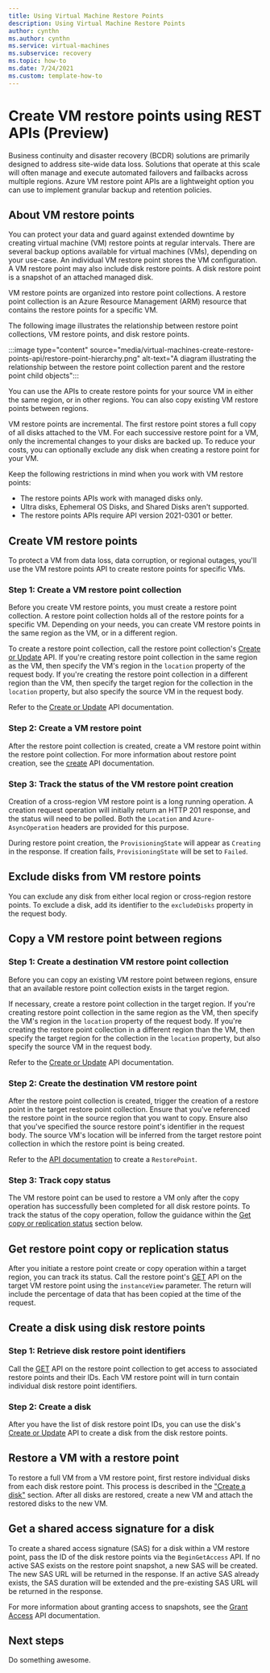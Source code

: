 ```yaml
---
title: Using Virtual Machine Restore Points
description: Using Virtual Machine Restore Points
author: cynthn
ms.author: cynthn
ms.service: virtual-machines
ms.subservice: recovery
ms.topic: how-to
ms.date: 7/24/2021
ms.custom: template-how-to
---
```


<!--
How-to article for for virtual machine restore point collection (API)
-->

# Create VM restore points using REST APIs (Preview)

Business continuity and disaster recovery (BCDR) solutions are primarily designed to address site-wide data loss. Solutions that operate at this scale will often manage and execute automated failovers and failbacks across multiple regions. Azure VM restore point APIs are a lightweight option you can use to implement granular backup and retention policies.

## About VM restore points

You can protect your data and guard against extended downtime by creating virtual machine (VM) restore points at regular intervals. There are several backup options available for virtual machines (VMs), depending on your use-case. An individual VM restore point stores the VM configuration. A VM restore point may also include disk restore points. A disk restore point is a snapshot of an attached managed disk.

VM restore points are organized into restore point collections. A restore point collection is an Azure Resource Management (ARM) resource that contains the restore points for a specific VM. 

The following image illustrates the relationship between restore point collections, VM restore points, and disk restore points.

:::image type="content" source="media/virtual-machines-create-restore-points-api/restore-point-hierarchy.png" alt-text="A diagram illustrating the relationship between the restore point collection parent and the restore point child objects":::

You can use the APIs to create restore points for your source VM in either the same region, or in other regions. You can also copy existing VM restore points between regions.

VM restore points are incremental. The first restore point stores a full copy of all disks attached to the VM. For each successive restore point for a VM, only the incremental changes to your disks are backed up. To reduce your costs, you can optionally exclude any disk when creating a restore point for your VM.

Keep the following restrictions in mind when you work with VM restore points:

- The restore points APIs work with managed disks only.
- Ultra disks, Ephemeral OS Disks, and Shared Disks aren't supported.
- The restore points APIs require API version 2021-0301 or better.

## Create VM restore points

To protect a VM from data loss, data corruption, or regional outages, you'll use the VM restore points API to create restore points for specific VMs.

### Step 1: Create a VM restore point collection

Before you create VM restore points, you must create a restore point collection. A restore point collection holds all of the restore points for a specific VM. Depending on your needs, you can create VM restore points in the same region as the VM, or in a different region.

To create a restore point collection, call the restore point collection's [Create or Update](/rest/api/compute/restore-point-collections/create-or-update) API. If you're creating restore point collection in the same region as the VM, then specify the VM's region in the `location` property of the request body. If you're creating the restore point collection in a different region than the VM, then specify the target region for the collection in the `location` property, but also specify the source VM in the request body.

Refer to the [Create or Update](/rest/api/compute/restore-point-collections/create-or-update) API documentation.

### Step 2: Create a VM restore point

After the restore point collection is created, create a VM restore point within the restore point collection. For more information about restore point creation, see the [create](/rest/api/compute/restore-points/create) API documentation.

### Step 3: Track the status of the VM restore point creation

Creation of a cross-region VM restore point is a long running operation. A creation request operation will initially return an HTTP 201 response, and the status will need to be polled. Both the `Location` and `Azure-AsyncOperation` headers are provided for this purpose.

During restore point creation, the `ProvisioningState` will appear as `Creating` in the response. If creation fails, `ProvisioningState` will be set to `Failed`.

## Exclude disks from VM restore points

You can exclude any disk from either local region or cross-region restore points. To exclude a disk, add its identifier to the `excludeDisks` property in the request body.

## Copy a VM restore point between regions

### Step 1: Create a destination VM restore point collection

Before you can copy an existing VM restore point between regions, ensure that an available restore point collection exists in the target region. 

If necessary, create a restore point collection in the target region. If you're creating restore point collection in the same region as the VM, then specify the VM's region in the `location` property of the request body. If you're creating the restore point collection in a different region than the VM, then specify the target region for the collection in the `location` property, but also specify the source VM in the request body.

Refer to the [Create or Update](/rest/api/compute/restore-point-collections/create-or-update) API documentation.

### Step 2: Create the destination VM restore point

After the restore point collection is created, trigger the creation of a restore point in the target restore point collection. Ensure that you've referenced the restore point in the source region that you want to copy. Ensure also that you've specified the source restore point's identifier in the request body. The source VM's location will be inferred from the target restore point collection in which the restore point is being created.

Refer to the [API documentation](/rest/api/compute/restore-points/create) to create a `RestorePoint`.

### Step 3: Track copy status

The VM restore point can be used to restore a VM only after the copy operation has successfully been completed for all disk restore points. To track the status of the copy operation, follow the guidance within the [Get copy or replication status](#get-restore-point-copy-or-replication-status) section below. 

## Get restore point copy or replication status

After you initiate a restore point create or copy operation within a target region, you can track its status. Call the restore point's [GET](/rest/api/compute/restore-points/get) API on the target VM restore point using the `instanceView` parameter. The return will include the percentage of data that has been copied at the time of the request.

## Create a disk using disk restore points

### Step 1: Retrieve disk restore point identifiers

Call the [GET](/rest/api/compute/restore-point-collections/get) API on the restore point collection to get access to associated restore points and their IDs. Each VM restore point will in turn contain individual disk restore point identifiers.

### Step 2: Create a disk

After you have the list of disk restore point IDs, you can use the disk's [Create or Update](/rest/api/compute/restore-point-collections/create-or-update) API to create a disk from the disk restore points.

## Restore a VM with a restore point

To restore a full VM from a VM restore point, first restore individual disks from each disk restore point. This process is described in the ["Create a disk"](#create-a-disk-using-disk-restore-points) section. After all disks are restored, create a new VM and attach the restored disks to the new VM.

## Get a shared access signature for a disk

To create a shared access signature (SAS) for a disk within a VM restore point, pass the ID of the disk restore points via the `BeginGetAccess` API. If no active SAS exists on the restore point snapshot, a new SAS will be created. The new SAS URL will be returned in the response. If an active SAS already exists, the SAS duration will be extended and the pre-existing SAS URL will be returned in the response.

For more information about granting access to snapshots, see the [Grant Access](/rest/api/compute/snapshots/grant-access) API documentation.

## Next steps

Do something awesome.